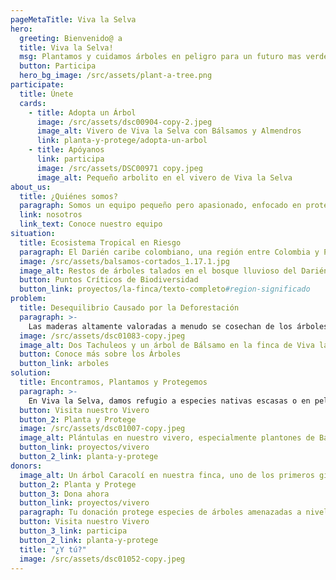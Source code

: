 ```yaml
---
pageMetaTitle: Viva la Selva
hero:
  greeting: Bienvenido@ a
  title: Viva la Selva!
  msg: Plantamos y cuidamos árboles en peligro para un futuro mas verde y biodiverso.
  button: Participa
  hero_bg_image: /src/assets/plant-a-tree.png
participate:
  title: Únete
  cards:
    - title: Adopta un Árbol
      image: /src/assets/dsc00904-copy-2.jpeg
      image_alt: Vivero de Viva la Selva con Bálsamos y Almendros
      link: planta-y-protege/adopta-un-arbol
    - title: Apóyanos
      link: participa
      image: /src/assets/DSC00971 copy.jpeg
      image_alt: Pequeño arbolito en el vivero de Viva la Selva
about_us:
  title: ¿Quiénes somos?
  paragraph: Somos un equipo pequeño pero apasionado, enfocado en proteger las especies de árboles raros y en peligro de extinción en la región del Darién caribe, ubicada en el Norte del Chocó, Colombia.
  link: nosotros
  link_text: Conoce nuestro equipo
situation:
  title: Ecosistema Tropical en Riesgo
  paragraph: El Darién caribe colombiano, una región entre Colombia y Panamá, enfrenta una crisis ecológica. La deforestación en esta antigua selva tropical avanza sin control, y las especies de árboles amenazados a nivel local e internacional se han vuelto cada vez más escasas. El ecosistema está en peligro.
  image: /src/assets/balsamos-cortados_1.17.1.jpg
  image_alt: Restos de árboles talados en el bosque lluvioso del Darién
  button: Puntos Críticos de Biodiversidad
  button_link: proyectos/la-finca/texto-completo#region-significado
problem:
  title: Desequilibrio Causado por la Deforestación
  paragraph: >-
    Las maderas altamente valoradas a menudo se cosechan de los árboles más grandes de la selva tropical. Estos árboles hacen mucho más que solo almacenar dióxido de carbono. Son hogares para miles de otras especies vivientes. Su sombra y sus raíces profundas protegen manantiales y mantienen el flujo natural de los ríos. Sus raíces, manteniendo el suelo sano y fértil. Esto ayuda a todo tipo de especies de plantas y animales a sobrevivir y prosperar.
  image: /src/assets/dsc01083-copy.jpeg
  image_alt: Dos Tachuleos y un árbol de Bálsamo en la finca de Viva la Selva
  button: Conoce más sobre los Árboles
  button_link: arboles
solution:
  title: Encontramos, Plantamos y Protegemos
  paragraph: >-
    En Viva la Selva, damos refugio a especies nativas escasas o en peligro de extinción. Buscamos y rescatamos semillas y plántulas de especies en declive y las plantamos en un entorno protegido y biodiverso. No todas las semillas plantadas se convierten en árboles, ¡pero cuando lo hacen, florece un milagro de vida en una abundancia inimaginable!
  button: Visita nuestro Vivero
  button_2: Planta y Protege
  image: /src/assets/dsc01007-copy.jpeg
  image_alt: Plántulas en nuestro vivero, especialmente plantones de Bálsamo
  button_link: proyectos/vivero
  button_2_link: planta-y-protege
donors:
  image_alt: Un árbol Caracolí en nuestra finca, uno de los primeros gigantes emergentes en bosques jóvenes
  button_2: Planta y Protege
  button_3: Dona ahora
  button_link: proyectos/vivero
  paragraph: Tu donación protege especies de árboles amenazadas a nivel mundial y local, apoya la preservación de la biodiversidad en un ecosistema en peligro y contribuye al almacenamiento natural de CO2, para un mundo más verde y diverso.
  button: Visita nuestro Vivero
  button_3_link: participa
  button_2_link: planta-y-protege
  title: "¿Y tú?"
  image: /src/assets/dsc01052-copy.jpeg
---
```

